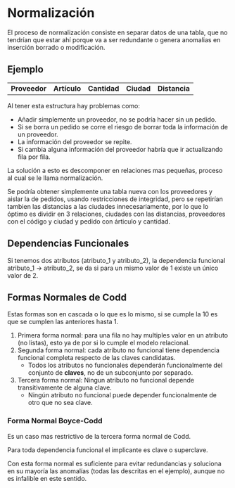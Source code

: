 # Normalización

El proceso de normalización consiste en separar datos de una tabla, que no tendrían que estar ahí porque va a ser redundante o genera anomalias en inserción borrado o modificación.

## Ejemplo

<Table>
    <tr>
        <td><b>Proveedor</b></td>
        <td><b>Artículo</b></td>
        <td><b>Cantidad</b></td>
        <td><b>Ciudad</b></td>
        <td><b>Distancia</b></td>
    </tr>
</Table>

Al tener esta estructura hay problemas como:

* Añadir simplemente un proveedor, no se podría hacer sin un pedido.
* Si se borra un pedido se corre el riesgo de borrar toda la información de un proveedor.
* La información del proveedor se repite.
* Si cambia alguna información del proveedor habría que ir actualizando fila por fila.

La solución a esto es descomponer en relaciones mas pequeñas, proceso al cual se le llama normalización.

Se podría obtener simplemente una tabla nueva con los proveedores y aislar la de pedidos, usando restricciones de integridad, pero se repetirían tambien las distancias a las ciudades innecesariamente, por lo que lo óptimo es dividir en 3 relaciones, ciudades con las distancias, proveedores con el código y ciudad y pedido con árticulo y cantidad.

## Dependencias Funcionales

Si tenemos dos atributos (atributo_1 y atributo_2), la dependencia funcional atributo_1 $\rightarrow$ atributo_2, se da si para un mismo valor de 1 existe un único valor de 2.

## Formas Normales de Codd

Estas formas son en cascada o lo que es lo mismo, si se cumple la 10 es que se cumplen las anteriores hasta 1.

1. Primera forma normal: para una fila no hay multiples valor en un atributo (no listas), esto ya de por si lo cumple el modelo relacional.
2. Segunda forma normal: cada atributo no funcional tiene dependencia funcional completa respecto de las claves candidatas.
    * Todos los atributos no funcionales dependerán funcionalmente del conjunto de **claves**, no de un subconjunto por separado.
3. Tercera forma normal: Ningun atributo no funcional depende transitivamente de alguna clave.
    * Ningún atributo no funcional puede depender funcionalmente de otro que no sea clave.

### Forma Normal Boyce-Codd

Es un caso mas restrictivo de la tercera forma normal de Codd.

Para toda dependencia funcional el implicante es clave o superclave.

Con esta forma normal es suficiente para evitar redundancias y soluciona en su mayoría las anomalías (todas las descritas en el ejemplo), aunque no es infalible en este sentido.